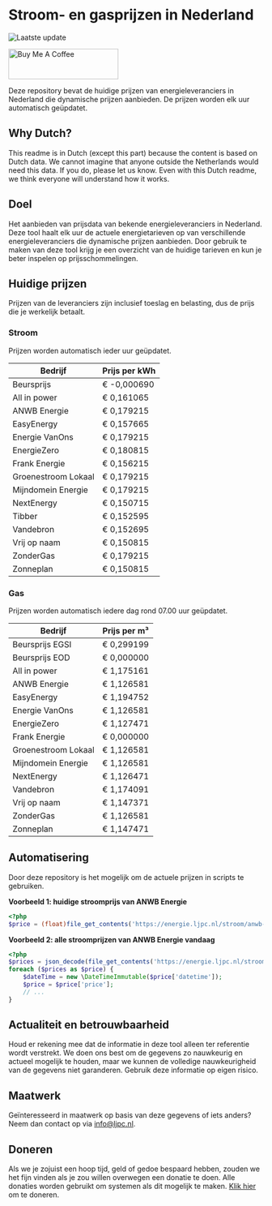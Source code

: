 # Stroom- en gasprijzen in Nederland

![Laatste update](https://img.shields.io/badge/laatste%20update-2024--05--09%2015%3A00%20CET-brightgreen)

<a href="https://www.buymeacoffee.com/Lars-" target="_blank"><img src="https://cdn.buymeacoffee.com/buttons/v2/default-orange.png" alt="Buy Me A Coffee" height="60" style="height: 60px !important;width: 217px !important;" ></a>

Deze repository bevat de huidige prijzen van energieleveranciers in Nederland die dynamische prijzen aanbieden. De prijzen worden elk uur automatisch geüpdatet.

## Why Dutch?

This readme is in Dutch (except this part) because the content is based on Dutch data. We cannot imagine that anyone outside the Netherlands would need this data. If you do, please let us know. Even with this Dutch readme, we think
everyone will understand how it works.

## Doel

Het aanbieden van prijsdata van bekende energieleveranciers in Nederland. Deze tool haalt elk uur de actuele energietarieven op van verschillende energieleveranciers die dynamische prijzen aanbieden. Door gebruik te maken van deze tool
krijg je een overzicht van de huidige tarieven en kun je beter inspelen op prijsschommelingen.

## Huidige prijzen

Prijzen van de leveranciers zijn inclusief toeslag en belasting, dus de prijs die je werkelijk betaalt.

### Stroom

Prijzen worden automatisch ieder uur geüpdatet.

 Bedrijf | Prijs per kWh 
---------|---------------
Beursprijs | € -0,000690
All in power | € 0,161065
ANWB Energie | € 0,179215
EasyEnergy | € 0,157665
Energie VanOns | € 0,179215
EnergieZero | € 0,180815
Frank Energie | € 0,156215
Groenestroom Lokaal | € 0,179215
Mijndomein Energie | € 0,179215
NextEnergy | € 0,150715
Tibber | € 0,152595
Vandebron | € 0,152695
Vrij op naam | € 0,150815
ZonderGas | € 0,179215
Zonneplan | € 0,150815


### Gas

Prijzen worden automatisch iedere dag rond 07.00 uur geüpdatet.

 Bedrijf | Prijs per m³ 
---------|--------------
Beursprijs EGSI | € 0,299199
Beursprijs EOD | € 0,000000
All in power | € 1,175161
ANWB Energie | € 1,126581
EasyEnergy | € 1,194752
Energie VanOns | € 1,126581
EnergieZero | € 1,127471
Frank Energie | € 0,000000
Groenestroom Lokaal | € 1,126581
Mijndomein Energie | € 1,126581
NextEnergy | € 1,126471
Vandebron | € 1,174091
Vrij op naam | € 1,147371
ZonderGas | € 1,126581
Zonneplan | € 1,147471


## Automatisering

Door deze repository is het mogelijk om de actuele prijzen in scripts te gebruiken.

**Voorbeeld 1: huidige stroomprijs van ANWB Energie**

```php
<?php
$price = (float)file_get_contents('https://energie.ljpc.nl/stroom/anwb-energie-nu.txt');

```

**Voorbeeld 2: alle stroomprijzen van ANWB Energie vandaag**

```php
<?php
$prices = json_decode(file_get_contents('https://energie.ljpc.nl/stroom/all-in-power-vandaag.json'),true);
foreach ($prices as $price) {
    $dateTime = new \DateTimeImmutable($price['datetime']);
    $price = $price['price'];
    // ...
}
```

## Actualiteit en betrouwbaarheid

Houd er rekening mee dat de informatie in deze tool alleen ter referentie wordt verstrekt. We doen ons best om de gegevens zo nauwkeurig en actueel mogelijk te houden, maar we kunnen de volledige nauwkeurigheid van de gegevens niet
garanderen. Gebruik deze informatie op eigen risico.

## Maatwerk

Geïnteresseerd in maatwerk op basis van deze gegevens of iets anders? Neem dan contact op
via [info@ljpc.nl](mailto:info@ljpc.nl?subject=Energie%20prijzen).

## Doneren

Als we je zojuist een hoop tijd, geld of gedoe bespaard hebben, zouden we het fijn vinden als je zou willen overwegen een
donatie te doen. Alle donaties worden gebruikt om systemen als dit mogelijk te
maken. [Klik hier](https://www.buymeacoffee.com/Lars-) om te doneren.
